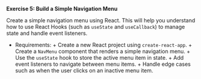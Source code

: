 **Exercise 5: Build a Simple Navigation Menu**

Create a simple navigation menu using React. This will help you understand how to use React Hooks (such
as `useState` and `useCallback`) to manage state and handle event listeners.

* Requirements:
        + Create a new React project using `create-react-app`.
        + Create a `NavMenu` component that renders a simple navigation menu.
        + Use the `useState` hook to store the active menu item in state.
        + Add event listeners to navigate between menu items.
        + Handle edge cases such as when the user clicks on an inactive menu item.
